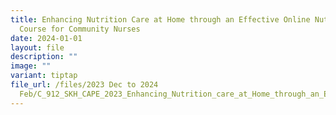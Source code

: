 ```yaml
---
title: Enhancing Nutrition Care at Home through an Effective Online Nutrition
  Course for Community Nurses
date: 2024-01-01
layout: file
description: ""
image: ""
variant: tiptap
file_url: /files/2023 Dec to 2024
  Feb/C_912_SKH_CAPE_2023_Enhancing_Nutrition_care_at_Home_through_an_Effective_Online_Nutrition_Course_for_Community_Nurses.pdf
---
```

